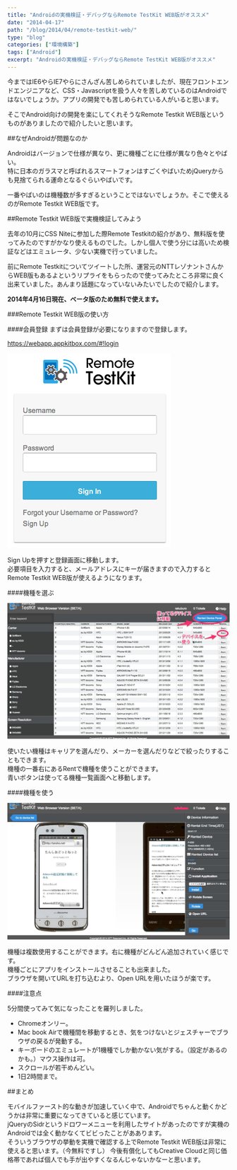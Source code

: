 ```yaml
---
title: "Androidの実機検証・デバッグならRemote TestKit WEB版がオススメ"
date: "2014-04-17"
path: "/blog/2014/04/remote-testkit-web/"
type: "blog"
categories: ["環境構築"]
tags: ["Android"]
excerpt: "Androidの実機検証・デバッグならRemote TestKit WEB版がオススメ"
---
```


今まではIE6やらIE7やらにさんざん苦しめられていましたが、現在フロントエンドエンジニアなど、CSS・Javascriptを扱う人々を苦しめているのはAndroidではないでしょうか。アプリの開発でも苦しめられている人がいると思います。

そこでAndroid向けの開発を楽にしてくれそうなRemote Testkit WEB版というものがありましたので紹介したいと思います。

##なぜAndroidが問題なのか

Androidはバージョンで仕様が異なり、更に機種ごとに仕様が異なり色々とやばい。  
特に日本のガラスマと呼ばれるスマートフォンはすごくやばいためjQueryからも見捨てられる運命となるぐらいやばいです。

一番やばいのは機種数が多すぎるということではないでしょうか。そこで使えるのがRemote Testkit WEB版です。

##Remote Testkit WEB版で実機検証してみよう

去年の10月にCSS Niteに参加した際Remote Testkitの紹介があり、無料版を使ってみたのですがかなり使えるものでした。しかし個人で使う分には高いため検証などはエミュレータ、少ない実機で行っていました。

前にRemote Testkitについてツイートした所、運営元のNTTレゾナントさんからWEB版もあるよというリプライをもらったので使ってみたところ非常に良く出来ていました。あんまり話題になっていないみたいでしたので紹介します。

**2014年4月16日現在、ベータ版のため無料で使えます。**

###Remote Testkit WEB版の使い方

####会員登録
まずは会員登録が必要になりますので登録します。

<a href="https://webapp.appkitbox.com/#!login" target="_blank">https://webapp.appkitbox.com/#!login</a>

![](f47ca78a9497f9fd7f6e0acd83a2e771.png)

Sign Upを押すと登録画面に移動します。  
必要項目を入力すると、メールアドレスにキーが届きますので入力するとRemote Testkit WEB版が使えるようになります。

####機種を選ぶ

![](63935976577a905d61ac469c113eaf88.jpg)

使いたい機種はキャリアを選んだり、メーカーを選んだりなどで絞ったりすることもできます。  
機種の一番右にあるRentで機種を使うことができます。  
青いボタンは使ってる機種一覧画面へと移動します。

####機種を使う

![](ab3614bb8a8fd3e1a4510a52a1a3b9ac.jpg)

機種は複数使用することができます。右に機種がどんどん追加されていく感じです。  
機種ごとにアプリをインストールさせることも出来ました。  
ブラウザを開いてURLを打ち込むより、Open URLを用いたほうが楽です。


####注意点

5分間使ってみて気になったことを羅列しました。

- Chromeオンリー。
- Mac book Airで機種間を移動するとき、気をつけないとジェスチャーでブラウザの戻るが発動する。
- キーボードのエミュレートが1機種でしか動かない気がする。（設定があるのかも。）マウス操作は可。
- スクロールが若干めんどい。
- 1日2時間まで。

##まとめ

モバイルファースト的な動きが加速していく中で、Androidでちゃんと動くかどうかは非常に重要になってきていると感じています。  
jQueryのSidrというドロワーメニューを利用したサイトがあったのですが実機のAndroidでは全く動かなくてビビったことがああります。  
そういうブラウザの挙動を実機で確認する上でRemote Testkit WEB版は非常に使えると思います。（今無料ですし）
今後有償化してもCreative Cloudと同じ価格帯であれば個人でも手が出やすくなるんじゃないかなーと思います。
